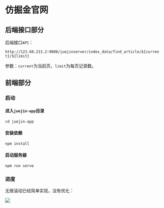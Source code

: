 # 仿掘金官网

## 后端接口部分

后端接口`API`：

`http://123.60.213.2:9088/juejinserver/index_data/find_article/${current}/${limit}`

参数：`current`为当前页，`limit`为每页记录数。

## 前端部分

### 启动

#### 进入`juejin-app`目录

```
cd juejin-app
```

#### 安装依赖

```
npm install
```

#### 启动服务器

```
npm run serve
```



### 进度

无限滚动已经简单实现，没有优化：

![](https://pictures-1312398124.cos.ap-guangzhou.myqcloud.com/20220731005119.png)

### 

